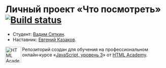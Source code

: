 # Личный проект «Что посмотреть» [![Build status][travis-image]][travis-url]

* Студент: [Вадим Сяткин](https://up.htmlacademy.ru/react/4/user/1093679).
* Наставник: [Евгений Казаков](https://htmlacademy.ru/profile/id343981).


<a href="https://htmlacademy.ru/intensive/react"><img align="left" width="50" height="50" title="HTML Academy" src="https://up.htmlacademy.ru/static/img/intensive/react/logo-for-github.png"></a>

Репозиторий создан для обучения на профессиональном онлайн‑курсе «[JavaScript, уровень 3](https://htmlacademy.ru/intensive/react)» от [HTML Academy](https://htmlacademy.ru).

[travis-image]: https://travis-ci.com/htmlacademy-react/1093679-what-to-watch-4.svg?branch=master
[travis-url]: https://travis-ci.com/htmlacademy-react/1093679-what-to-watch-4

